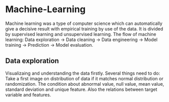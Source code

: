 # Machine-Learning
Machine learning was a type of computer science which can automatically give a decisive result with empirical training by use of the data. It is divided by supervised learning and unsupervised learning.  The flow of machine learning: Data exploration -> Data cleaning -> Data engineering -> Model training -> Prediction -> Model evaluation.

## Data exploration
Visualizaing and understanding the data firstly.  Several things need to do: Take a first image on distribution of data if it matches normal distribution or randomization. The condition about abnormal value, null value, mean value, standard deviation and unique feature. Also the relations between target variable and features.
